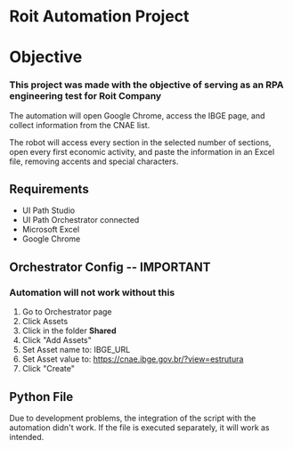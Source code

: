 # Roit Automation Project #

# Objective #

### This project was made with the objective of serving as an RPA engineering test for Roit Company ###

The automation will open Google Chrome, access the IBGE page, and collect information from the CNAE list.

The robot will access every section in the selected number of sections, open every first economic activity, and paste
the information in an Excel file, removing accents and special characters.


## Requirements ##

- UI Path Studio
- UI Path Orchestrator connected
- Microsoft Excel
- Google Chrome

## Orchestrator Config -- IMPORTANT ##
### Automation will not work without this ###

1. Go to Orchestrator page
2. Click Assets
3. Click in the folder **Shared**
4. Click "Add Assets"
5. Set Asset name to: IBGE_URL
6. Set Asset value to: https://cnae.ibge.gov.br/?view=estrutura
7. Click "Create"


## Python File ##

Due to development problems, the integration of the script with the automation didn't work.
If the file is executed separately, it will work as intended.
